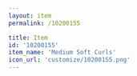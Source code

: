 ```yaml
---
layout: item
permalink: /10200155

title: Item
id: '10200155'
item_name: 'Medium Soft Curls'
icon_url: 'customize/10200155.png'
---
```

